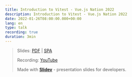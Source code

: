 ```yaml
---
title: Introduction to Vitest - Vue.js Nation 2022
description: Introduction to Vitest - Vue.js Nation 2022
date: 2022-01-26T08:00:00.000+00:00
lang: en
type: talk
recording: true
duration: 3min
---
```


> Slides: [PDF](https://antfu.me/talks/2022-01-26) | [SPA](https://talks.antfu.me/2022/vue-nation)
>
> Recording: [YouTube](https://www.youtube.com/watch?v=CW9uTys0li0)
>
> Made with <Slidev class="inline"/> [**Slidev**](https://github.com/slidevjs/slidev) - presentation slides for developers.
